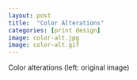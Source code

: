 ```yaml
---
layout: post
title:  "Color Alterations"
categories: [print design]
image: color-alt.jpg
image: color-alt.gif
---
```


Color alterations (left: original image)